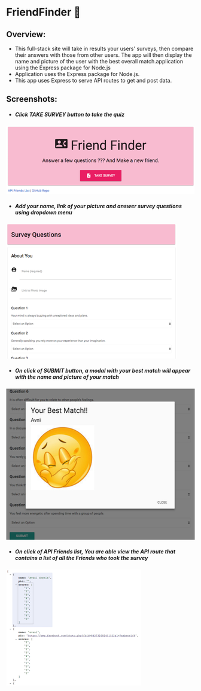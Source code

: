 # FriendFinder :couple:
## Overview:
* This full-stack site will take in results your users' surveys, then compare their answers with those from other users. The app will then display the name and picture of the user with the best overall match.application using the Express package for Node.js
* Application uses the Express package for Node.js.
* This app uses Express to serve API routes to get and post data.
## Screenshots:
* ##### Click TAKE SURVEY button to take the quiz
![Home Page](/screenShots/homepage.png)
* ##### Add your name, link of your picture and answer survey questions using dropdown menu
![Survey Page](/screenShots/surveypage.png)
* ##### On click of SUBMIT button, a modal with your best match will appear with the name and picture of your match
![Modal Page](/screenShots/modalpage.png)
* ##### On click of API Friends list, You are able view the API route that contains a list of all the Friends who took the survey
![API Page](/screenShots/APIpage.png)
